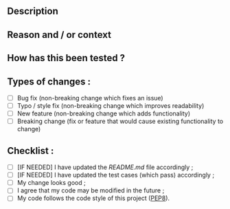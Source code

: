 <!--- Provide a general summary of your changes in the title above -->


## Description
<!--- Describe your changes in detail -->


## Reason and / or context
<!--- Why is this change required ? What problem does it solve ? -->
<!--- If it fixes an open issue, please link to the issue here -->


## How has this been tested ?
<!--- Include details of your testing environment here -->


## Types of changes :
<!--- What types of changes does your code introduce ? Put an `X` in all the boxes that apply : -->
- [ ] Bug fix (non-breaking change which fixes an issue)
- [ ] Typo / style fix (non-breaking change which improves readability)
- [ ] New feature (non-breaking change which adds functionality)
- [ ] Breaking change (fix or feature that would cause existing functionality to change)

## Checklist :
<!--- Put an `X` in all the boxes that apply : -->
- [ ] \[IF NEEDED\] I have updated the _README.md_ file accordingly ;
- [ ] \[IF NEEDED\] I have updated the test cases (which pass) accordingly ;
- [ ] My change looks good ;
- [ ] I agree that my code may be modified in the future ;
- [ ] My code follows the code style of this project ([PEP8](https://www.python.org/dev/peps/pep-0008/)).
